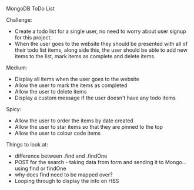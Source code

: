MongoDB ToDo List

Challenge:

 * Create a todo list for a single user, no need to worry about
user signup for this project.
 * When the user goes to the website they should be presented with all 
 of their todo list items, along side this, the user should be  able to 
 add new items to the list, mark items as complete and delete items.


Medium:

 * Display all items when the user goes to the website
 * Allow the user to mark the items as completed
 * Allow the user to delete items
 * Display a custom message if the user doesn't have any todo items


Spicy:

 * Allow the user to order the items by date created
 * Allow the user to star items so that they are pinned to the top
 * Allow the user to colour code items


Things to look at:

  * difference between .find and .findOne
  * POST for the search - taking data from form and sending it to Mongo... using find or findOne
  * why does find need to be mapped over?
  * Looping through to display the info on HBS
